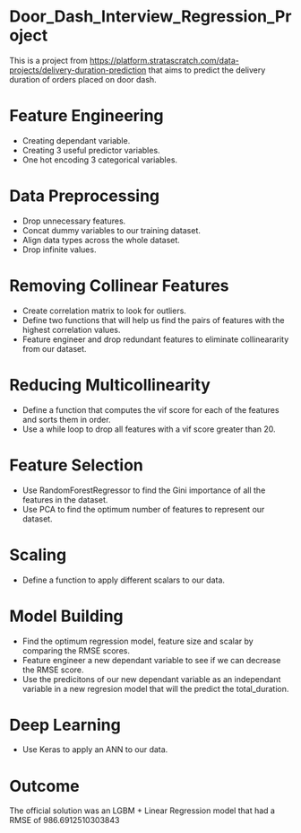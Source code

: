 # Door_Dash_Interview_Regression_Project
This is a project from https://platform.stratascratch.com/data-projects/delivery-duration-prediction that aims to predict the delivery duration of orders placed on door dash.

# Feature Engineering
* Creating dependant variable.
* Creating 3 useful predictor variables.
* One hot encoding 3 categorical variables. 

# Data Preprocessing
* Drop unnecessary features.
* Concat dummy variables to our training dataset.
* Align data types across the whole dataset.
* Drop infinite values.

# Removing Collinear Features
* Create correlation matrix to look for outliers.
* Define two functions that will help us find the pairs of features with the highest correlation values.
* Feature engineer and drop redundant features to eliminate collineararity from our dataset.

# Reducing Multicollinearity
* Define a function that computes the vif score for each of the features and sorts them in order.
* Use a while loop to drop all features with a vif score greater than 20.

# Feature Selection
* Use RandomForestRegressor to find the Gini importance of all the features in the dataset.
* Use PCA to find the optimum number of features to represent our dataset.

# Scaling
* Define a function to apply different scalars to our data.

# Model Building
* Find the optimum regression model, feature size and scalar by comparing the RMSE scores.
* Feature engineer a new dependant variable to see if we can decrease the RMSE score.
* Use the predicitons of our new dependant variable as an independant variable in a new regresion model that will the predict the total_duration.

# Deep Learning
* Use Keras to apply an ANN to our data.

# Outcome
The official solution was an LGBM + Linear Regression model that had a RMSE of 986.6912510303843 
